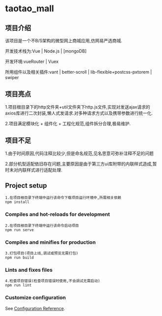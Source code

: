 # taotao_mall

## 项目介绍

该项目是一个不B/S架构的微型网上商城应用,仿网易严选商城.

开发技术栈为:Vue | Node.js | [mongoDB]

开发环境:vueRouter | Vuex 

所用组件以及相关插件:vant | better-scroll | lib-flexible+postcss-pxtorem | swiper

## 项目亮点

1.项目根目录下的http文件夹+util文件夹下http.js文件,实现对发送ajax请求的axios库进行二次封装,懒人式发请求.对多种请求方式以及携带参数进行统一化.

2.项目满足模块化 + 组件化 + 工程化规范,组件拆分合理,极易维护.

## 项目不足

1.由于时间原因,代码注释比较少,但是命名规范,见名思意可弥补注释不足的问题

2.部分机型适配依旧存在问题,主要原因是由于第三方ui库附带的内联样式造成,暂时未对内联样式进行适配处理.

## Project setup
```
1.在项目根目录下终端中运行该命令下载项目运行环境中,所需相关依赖
npm install
```

### Compiles and hot-reloads for development
```
2.在项目根目录下终端中运行该命令启动项目
npm run serve
```

### Compiles and minifies for production
```
3.打包项目(项目上线,调试或预览无需打包)
npm run build
```

### Lints and fixes files
```
4.检查项目错误(检查项目错误时使用,不会调试无需启动)
npm run lint
```

### Customize configuration
See [Configuration Reference](https://cli.vuejs.org/config/).
